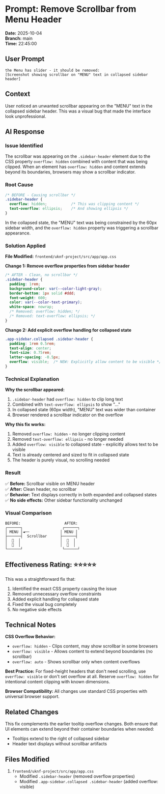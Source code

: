 # Prompt: Remove Scrollbar from Menu Header

**Date:** 2025-10-04  
**Branch:** main  
**Time:** 22:45:00

## User Prompt

```
the Menu has slider - it should be removed:
[Screenshot showing scrollbar on "MENU" text in collapsed sidebar header]
```

## Context

User noticed an unwanted scrollbar appearing on the "MENU" text in the collapsed sidebar header. This was a visual bug that made the interface look unprofessional.

## AI Response

### Issue Identified

The scrollbar was appearing on the `.sidebar-header` element due to the CSS property `overflow: hidden` combined with content that was being clipped. When an element has `overflow: hidden` and content extends beyond its boundaries, browsers may show a scrollbar indicator.

### Root Cause

```css
/* BEFORE - Causing scrollbar */
.sidebar-header {
  overflow: hidden;           /* This was clipping content */
  text-overflow: ellipsis;    /* And showing ellipsis */
}
```

In the collapsed state, the "MENU" text was being constrained by the 60px sidebar width, and the `overflow: hidden` property was triggering a scrollbar appearance.

### Solution Applied

**File Modified:** `frontend/uknf-project/src/app/app.css`

**Change 1: Remove overflow properties from sidebar header**
```css
/* AFTER - Clean, no scrollbar */
.sidebar-header {
  padding: 1rem;
  background-color: var(--color-light-gray);
  border-bottom: 1px solid #ddd;
  font-weight: 600;
  color: var(--color-text-primary);
  white-space: nowrap;
  /* Removed: overflow: hidden; */
  /* Removed: text-overflow: ellipsis; */
}
```

**Change 2: Add explicit overflow handling for collapsed state**
```css
.app-sidebar.collapsed .sidebar-header {
  padding: 1rem 0.5rem;
  text-align: center;
  font-size: 0.75rem;
  letter-spacing: -0.5px;
  overflow: visible;  /* NEW: Explicitly allow content to be visible */
}
```

### Technical Explanation

**Why the scrollbar appeared:**
1. `.sidebar-header` had `overflow: hidden` to clip long text
2. Combined with `text-overflow: ellipsis` to show "..."
3. In collapsed state (60px width), "MENU" text was wider than container
4. Browser rendered a scrollbar indicator on the overflow

**Why this fix works:**
1. Removed `overflow: hidden` - no longer clipping content
2. Removed `text-overflow: ellipsis` - no longer needed
3. Added `overflow: visible` to collapsed state - explicitly allows text to be visible
4. Text is already centered and sized to fit in collapsed state
5. The header is purely visual, no scrolling needed

### Result

✅ **Before:** Scrollbar visible on MENU header  
✅ **After:** Clean header, no scrollbar  
✅ **Behavior:** Text displays correctly in both expanded and collapsed states  
✅ **No side effects:** Other sidebar functionality unchanged  

### Visual Comparison

```
BEFORE:                    AFTER:
┌──────┐                  ┌──────┐
│ MENU │◄──              │ MENU │
├──────┤  Scrollbar      ├──────┤
│  📁  │                  │  📁  │
│  📄  │                  │  📄  │
└──────┘                  └──────┘
```

## Effectiveness Rating: ⭐⭐⭐⭐⭐

This was a straightforward fix that:
1. Identified the exact CSS property causing the issue
2. Removed unnecessary overflow constraints
3. Added explicit handling for collapsed state
4. Fixed the visual bug completely
5. No negative side effects

## Technical Notes

**CSS Overflow Behavior:**
- `overflow: hidden` - Clips content, may show scrollbar in some browsers
- `overflow: visible` - Allows content to extend beyond boundaries (no scrollbar)
- `overflow: auto` - Shows scrollbar only when content overflows

**Best Practice:**
For fixed-height headers that don't need scrolling, use `overflow: visible` or don't set overflow at all. Reserve `overflow: hidden` for intentional content clipping with known dimensions.

**Browser Compatibility:**
All changes use standard CSS properties with universal browser support.

## Related Changes

This fix complements the earlier tooltip overflow changes. Both ensure that UI elements can extend beyond their container boundaries when needed:
- Tooltips extend to the right of collapsed sidebar
- Header text displays without scrollbar artifacts

## Files Modified

1. `frontend/uknf-project/src/app/app.css`
   - Modified `.sidebar-header` (removed overflow properties)
   - Modified `.app-sidebar.collapsed .sidebar-header` (added overflow: visible)
